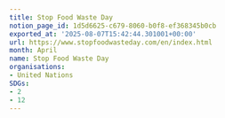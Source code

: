 ```yaml
---
title: Stop Food Waste Day
notion_page_id: 1d5d6625-c679-8060-b0f8-ef368345b0cb
exported_at: '2025-08-07T15:42:44.301001+00:00'
url: https://www.stopfoodwasteday.com/en/index.html
month: April
name: Stop Food Waste Day
organisations:
- United Nations
SDGs:
- 2
- 12
---
```


